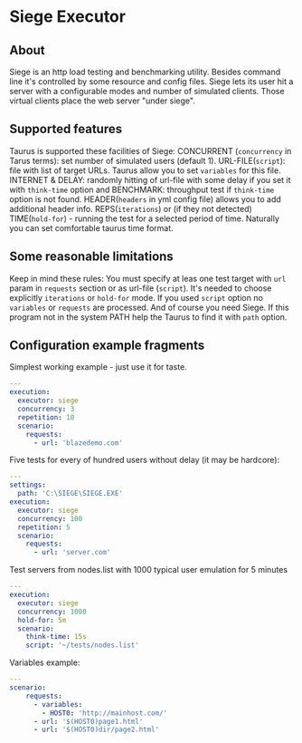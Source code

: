 # Siege Executor 

## About
Siege is an http load testing and benchmarking utility. Besides command line it's controlled by some resource and config files. Siege lets its user hit a server with a configurable modes and number of simulated clients. Those virtual clients place the web server "under siege".

## Supported features
Taurus is supported these facilities of Siege:
CONCURRENT (`concurrency` in Tarus terms): set number of simulated users (default 1).
URL-FILE(`script`): file with list of target URLs. Taurus allow you to set `variables` for this file. 
INTERNET & DELAY: randomly hitting of url-file with some delay if you set it with `think-time` option and
BENCHMARK: throughput test if `think-time` option is not found.
HEADER(`headers` in yml config file) allows you to  add additional header info.
REPS(`iterations`) or (if they not detected)
TIME(`hold-for`) - running the test for a selected period of time. Naturally you can set comfortable taurus time format.

## Some reasonable limitations
Keep in mind these rules:
You must specify at leas one test target with `url` param in `requests` section or as url-file (`script`).
It's needed to choose explicitly `iterations` or `hold-for` mode.
If you used `script` option no `variables` or `requests` are processed.
And of course you need Siege. If this program not in the system PATH help the Taurus to find it with `path` option.
 
## Configuration example fragments
Simplest working example - just use it for taste.
```yaml
---
execution:
  executor: siege
  concurrency: 3 
  repetition: 10
  scenario:
    requests:
      - url: 'blazedemo.com'
```
Five tests for every of hundred users without delay (it may be hardcore):
```yaml
---
settings:
  path: 'C:\SIEGE\SIEGE.EXE'
execution:
  executor: siege
  concurrency: 100
  repetition: 5
  scenario:
    requests:
      - url: 'server.com'
```
Test servers from nodes.list with 1000 typical user emulation for 5 minutes
```yaml
---
execution:
  executor: siege
  concurrency: 1000
  hold-for: 5m
  scenario:
    think-time: 15s
    script: '~/tests/nodes.list'
```
Variables example:
```yaml
---
scenario:
    requests:
      - variables:
        - HOST0: 'http://mainhost.com/'
      - url: '$(HOST0)page1.html'
      - url: '$(HOST0)dir/page2.html'
```
